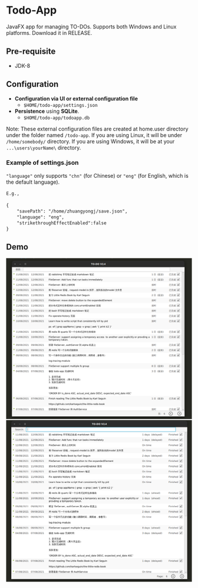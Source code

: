 # Todo-App

JavaFX app for managing TO-DOs. Supports both Windows and Linux platforms. Download it in RELEASE.

## Pre-requisite

- JDK-8

## Configuration
- **Configuration via UI or external configuration file**
    - `$HOME/todo-app/settings.json`
- **Persistence** using **SQLite**.
    - `$HOME/todo-app/todoapp.db`

Note: These external configuration files are created at home.user directory under the folder named `/todo-app`. If you are using Linux, it will be under `/home/somebody/` directory. If you are using Windows, it will be at your `...\users\yourName\` directory.

### Example of settings.json

`"language"` only supports `"chn"` (for Chinese) or `"eng"` (for English, which is the default language).

```
E.g.,

{
    "savePath": "/home/zhuangyongj/save.json",
    "language": "eng",
    "strikethroughEffectEnabled":false
}
```
## Demo

![Screenshot of the app with language set to chinese](demo/demo-cn.png)
![Screenshot of the app with language set to english](demo/demo-en.png)
